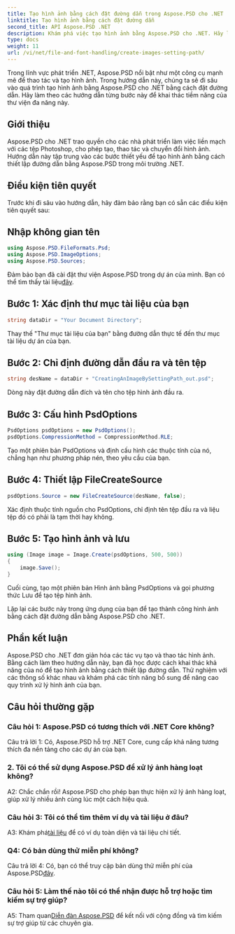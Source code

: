 ```yaml
---
title: Tạo hình ảnh bằng cách đặt đường dẫn trong Aspose.PSD cho .NET
linktitle: Tạo hình ảnh bằng cách đặt đường dẫn
second_title: API Aspose.PSD .NET
description: Khám phá việc tạo hình ảnh bằng Aspose.PSD cho .NET. Hãy làm theo hướng dẫn từng bước của chúng tôi và khám phá tiềm năng của thư viện mạnh mẽ này.
type: docs
weight: 11
url: /vi/net/file-and-font-handling/create-images-setting-path/
---
```

Trong lĩnh vực phát triển .NET, Aspose.PSD nổi bật như một công cụ mạnh mẽ để thao tác và tạo hình ảnh. Trong hướng dẫn này, chúng ta sẽ đi sâu vào quá trình tạo hình ảnh bằng Aspose.PSD cho .NET bằng cách đặt đường dẫn. Hãy làm theo các hướng dẫn từng bước này để khai thác tiềm năng của thư viện đa năng này.

## Giới thiệu

Aspose.PSD cho .NET trao quyền cho các nhà phát triển làm việc liền mạch với các tệp Photoshop, cho phép tạo, thao tác và chuyển đổi hình ảnh. Hướng dẫn này tập trung vào các bước thiết yếu để tạo hình ảnh bằng cách thiết lập đường dẫn bằng Aspose.PSD trong môi trường .NET.

## Điều kiện tiên quyết

Trước khi đi sâu vào hướng dẫn, hãy đảm bảo rằng bạn có sẵn các điều kiện tiên quyết sau:

## Nhập không gian tên

```csharp
using Aspose.PSD.FileFormats.Psd;
using Aspose.PSD.ImageOptions;
using Aspose.PSD.Sources;
```

 Đảm bảo bạn đã cài đặt thư viện Aspose.PSD trong dự án của mình. Bạn có thể tìm thấy tài liệu[đây](https://reference.aspose.com/psd/net/).

## Bước 1: Xác định thư mục tài liệu của bạn

```csharp
string dataDir = "Your Document Directory";
```

Thay thế "Thư mục tài liệu của bạn" bằng đường dẫn thực tế đến thư mục tài liệu dự án của bạn.

## Bước 2: Chỉ định đường dẫn đầu ra và tên tệp

```csharp
string desName = dataDir + "CreatingAnImageBySettingPath_out.psd";
```

Dòng này đặt đường dẫn đích và tên cho tệp hình ảnh đầu ra.

## Bước 3: Cấu hình PsdOptions

```csharp
PsdOptions psdOptions = new PsdOptions();
psdOptions.CompressionMethod = CompressionMethod.RLE;
```

Tạo một phiên bản PsdOptions và định cấu hình các thuộc tính của nó, chẳng hạn như phương pháp nén, theo yêu cầu của bạn.

## Bước 4: Thiết lập FileCreateSource

```csharp
psdOptions.Source = new FileCreateSource(desName, false);
```

Xác định thuộc tính nguồn cho PsdOptions, chỉ định tên tệp đầu ra và liệu tệp đó có phải là tạm thời hay không.

## Bước 5: Tạo hình ảnh và lưu

```csharp
using (Image image = Image.Create(psdOptions, 500, 500))
{
    image.Save();
}
```

Cuối cùng, tạo một phiên bản Hình ảnh bằng PsdOptions và gọi phương thức Lưu để tạo tệp hình ảnh.

Lặp lại các bước này trong ứng dụng của bạn để tạo thành công hình ảnh bằng cách đặt đường dẫn bằng Aspose.PSD cho .NET.

## Phần kết luận

Aspose.PSD cho .NET đơn giản hóa các tác vụ tạo và thao tác hình ảnh. Bằng cách làm theo hướng dẫn này, bạn đã học được cách khai thác khả năng của nó để tạo hình ảnh bằng cách thiết lập đường dẫn. Thử nghiệm với các thông số khác nhau và khám phá các tính năng bổ sung để nâng cao quy trình xử lý hình ảnh của bạn.

## Câu hỏi thường gặp

### Câu hỏi 1: Aspose.PSD có tương thích với .NET Core không?

Câu trả lời 1: Có, Aspose.PSD hỗ trợ .NET Core, cung cấp khả năng tương thích đa nền tảng cho các dự án của bạn.

### 2. Tôi có thể sử dụng Aspose.PSD để xử lý ảnh hàng loạt không?

A2: Chắc chắn rồi! Aspose.PSD cho phép bạn thực hiện xử lý ảnh hàng loạt, giúp xử lý nhiều ảnh cùng lúc một cách hiệu quả.

### Câu hỏi 3: Tôi có thể tìm thêm ví dụ và tài liệu ở đâu?

 A3: Khám phá[tài liệu](https://reference.aspose.com/psd/net/) để có ví dụ toàn diện và tài liệu chi tiết.

### Q4: Có bản dùng thử miễn phí không?

 Câu trả lời 4: Có, bạn có thể truy cập bản dùng thử miễn phí của Aspose.PSD[đây](https://releases.aspose.com/).

### Câu hỏi 5: Làm thế nào tôi có thể nhận được hỗ trợ hoặc tìm kiếm sự trợ giúp?

 A5: Tham quan[Diễn đàn Aspose.PSD](https://forum.aspose.com/c/psd/34) để kết nối với cộng đồng và tìm kiếm sự trợ giúp từ các chuyên gia.